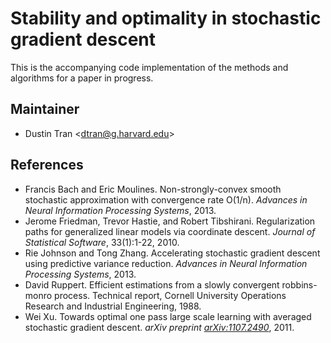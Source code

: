 # Stability and optimality in stochastic gradient descent

This is the accompanying code implementation of the methods and algorithms
for a paper in progress.

## Maintainer
* Dustin Tran \<dtran@g.harvard.edu\>

## References
* Francis Bach and Eric Moulines. Non-strongly-convex smooth stochastic
  approximation with convergence rate O(1/n). *Advances in Neural Information
  Processing Systems*, 2013.
* Jerome Friedman, Trevor Hastie, and Robert Tibshirani. Regularization paths
  for generalized linear models via coordinate descent. *Journal of Statistical
  Software*, 33(1):1-22, 2010.
* Rie Johnson and Tong Zhang. Accelerating stochastic gradient descent using
  predictive variance reduction. *Advances in Neural Information Processing
  Systems*, 2013.
* David Ruppert. Efficient estimations from a slowly convergent robbins-monro
  process. Technical report, Cornell University Operations Research and
  Industrial Engineering, 1988.
* Wei Xu. Towards optimal one pass large scale learning with averaged stochastic
  gradient descent. *arXiv preprint
  [arXiv:1107.2490](http://arxiv.org/abs/1107.2490)*, 2011.
